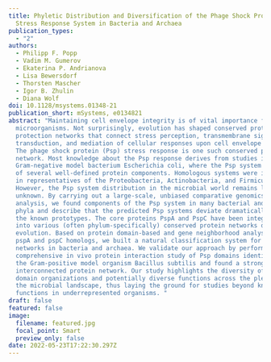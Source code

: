 ```yaml
---
title: Phyletic Distribution and Diversification of the Phage Shock Protein
  Stress Response System in Bacteria and Archaea
publication_types:
  - "2"
authors:
  - Philipp F. Popp
  - Vadim M. Gumerov
  - Ekaterina P. Andrianova
  - Lisa Bewersdorf
  - Thorsten Mascher
  - Igor B. Zhulin
  - Diana Wolf
doi: 10.1128/msystems.01348-21
publication_short: mSystems, e0134821
abstract: "Maintaining cell envelope integrity is of vital importance for all
  microorganisms. Not surprisingly, evolution has shaped conserved protein
  protection networks that connect stress perception, transmembrane signal
  transduction, and mediation of cellular responses upon cell envelope stress.
  The phage shock protein (Psp) stress response is one such conserved protection
  network. Most knowledge about the Psp response derives from studies in the
  Gram-negative model bacterium Escherichia coli, where the Psp system consists
  of several well-defined protein components. Homologous systems were identified
  in representatives of the Proteobacteria, Actinobacteria, and Firmicutes.
  However, the Psp system distribution in the microbial world remains largely
  unknown. By carrying out a large-scale, unbiased comparative genomics
  analysis, we found components of the Psp system in many bacterial and archaeal
  phyla and describe that the predicted Psp systems deviate dramatically from
  the known prototypes. The core proteins PspA and PspC have been integrated
  into various (often phylum-specifically) conserved protein networks during
  evolution. Based on protein domain-based and gene neighborhood analyses of
  pspA and pspC homologs, we built a natural classification system for Psp
  networks in bacteria and archaea. We validate our approach by performing a
  comprehensive in vivo protein interaction study of Psp domains identified in
  the Gram-positive model organism Bacillus subtilis and found a strong
  interconnected protein network. Our study highlights the diversity of Psp
  domain organizations and potentially diverse functions across the plethora of
  the microbial landscape, thus laying the ground for studies beyond known Psp
  functions in underrepresented organisms. "
draft: false
featured: false
image:
  filename: featured.jpg
  focal_point: Smart
  preview_only: false
date: 2022-05-23T17:22:30.297Z
---
```

